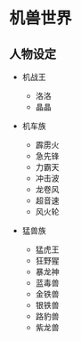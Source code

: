 # 机兽世界

## 人物设定

- 机战王
  - 洛洛
  - 晶晶   

- 机车族
  - 霹雳火
  - 急先锋
  - 力霸天
  - 冲击波
  - 龙卷风
  - 超音速
  - 风火轮
  
- 猛兽族
  - 猛虎王
  - 狂野猩
  - 暴龙神
  - 蓝毒兽
  - 金铁兽
  - 银铁兽
  - 路豹兽
  - 紫龙兽
 
